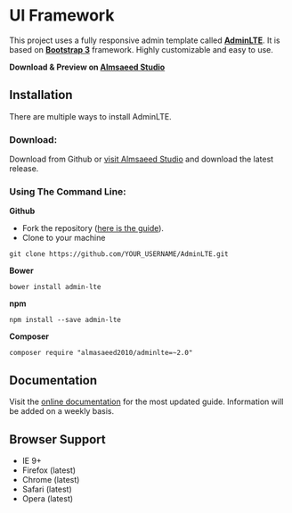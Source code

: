 # UI Framework
This project uses a fully responsive admin template called **[AdminLTE](https://almsaeedstudio.com)**. It is based on **[Bootstrap 3](https://github.com/twbs/bootstrap)** framework. Highly customizable and easy to use.

**Download & Preview on [Almsaeed Studio](https://almsaeedstudio.com)**

## Installation
There are multiple ways to install AdminLTE.

### Download:
Download from Github or [visit Almsaeed Studio](https://almsaeedstudio.com) and download the latest release.

### Using The Command Line:

**Github**

- Fork the repository ([here is the guide](https://help.github.com/articles/fork-a-repo/)).
- Clone to your machine
```
git clone https://github.com/YOUR_USERNAME/AdminLTE.git
```

**Bower**

```
bower install admin-lte
```

**npm**

```
npm install --save admin-lte
```

**Composer**

```
composer require "almasaeed2010/adminlte=~2.0"
```

## Documentation
Visit the [online documentation](https://almsaeedstudio.com/themes/AdminLTE/documentation/index.html) for the most
updated guide. Information will be added on a weekly basis.

## Browser Support
- IE 9+
- Firefox (latest)
- Chrome (latest)
- Safari (latest)
- Opera (latest)
